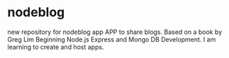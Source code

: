 # nodeblog
new repository for nodeblog app
APP to share blogs. Based on a book by Greg Lim Beginning Node.js Express and Mongo DB Development. I am learning to create and host apps.
